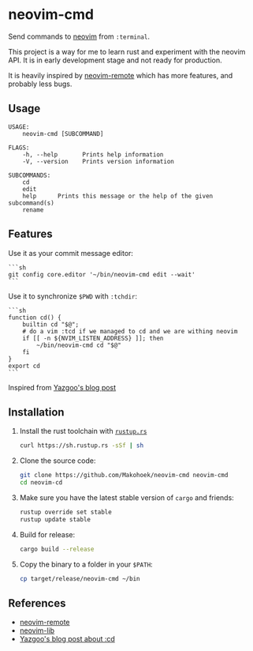 neovim-cmd
==========

Send commands to [neovim](https://neovim.io/) from `:terminal`.

This project is a way for me to learn rust and experiment with
the neovim API. It is in early development stage and not ready for production.

It is heavily inspired by [neovim-remote](https://github.com/mhinz/neovim-remote)
which has more features, and probably less bugs.


Usage
-----

```
USAGE:
    neovim-cmd [SUBCOMMAND]

FLAGS:
    -h, --help       Prints help information
    -V, --version    Prints version information

SUBCOMMANDS:
    cd
    edit
    help      Prints this message or the help of the given subcommand(s)
    rename
```


Features
--------

Use it as your commit message editor:

    ```sh
    git config core.editor '~/bin/neovim-cmd edit --wait'
    ```

Use it to synchronize `$PWD` with `:tchdir`:

    ```sh
    function cd() {
        builtin cd "$@";
        # do a vim :tcd if we managed to cd and we are withing neovim
        if [[ -n ${NVIM_LISTEN_ADDRESS} ]]; then
            ~/bin/neovim-cmd cd "$@"
        fi
    }
    export cd
    ```

Inspired from [Yazgoo's blog post](http://yazgoo.github.io/blag/neovim/terminal/multiplexer/tmux/2017/11/29/neovim-one-week-without-tmux.html)


Installation
------------

1. Install the rust toolchain with [`rustup.rs`](https://rustup.rs/)

    ```sh
    curl https://sh.rustup.rs -sSf | sh
    ```

2. Clone the source code:

    ```sh
    git clone https://github.com/Makohoek/neovim-cmd neovim-cmd
    cd neovim-cd
    ```

3. Make sure you have the latest stable version of `cargo` and friends:

    ```sh
    rustup override set stable
    rustup update stable
    ```

4. Build for release:

    ```sh
    cargo build --release
    ```

5. Copy the binary to a folder in your `$PATH`:

    ```sh
    cp target/release/neovim-cmd ~/bin
    ```


References
----------
- [neovim-remote](https://github.com/mhinz/neovim-remote)
- [neovim-lib](https://github.com/daa84/neovim-lib)
- [Yazgoo's blog post about :cd](http://yazgoo.github.io/blag/neovim/terminal/multiplexer/tmux/2017/11/29/neovim-one-week-without-tmux.html)
